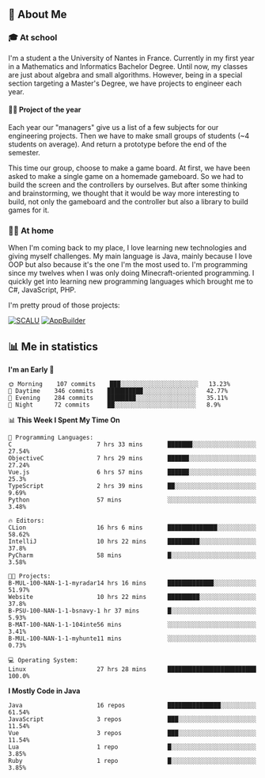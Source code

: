 ## 👀 About Me

### 🎓 At school

I'm a student a the University of Nantes in France. Currently in my first year in a Mathematics and Informatics Bachelor Degree. Until now, my classes are just about algebra and small algorithms. However, being in a special section targeting a Master's Degree, we have projects to engineer each year. 

#### 🔧🔬 Project of the year

Each year our "managers" give us a list of a few subjects for our engineering projects. Then we have to make small groups of students (~4 students on average). And return a prototype before the end of the semester.

This time our group, choose to make a game board. At first, we have been asked to make a single game on a homemade gameboard. So we had to build the screen and the controllers by ourselves. 
But after some thinking and brainstorming, we thought that it would be way more interesting to build, not only the gameboard and the controller but also a library to build games for it.

### 👨‍💻 At home

When I'm coming back to my place, I love learning new technologies and giving myself challenges. My main language is Java, mainly because I love OOP but also because it's the one I'm the most used to. I'm programming since my twelves when I was only doing Minecraft-oriented programming.  I quickly get into learning new programming languages which brought me to C#, JavaScript, PHP. 

I'm pretty proud of those projects:

[![SCALU](https://github-readme-stats.vercel.app/api/pin?username=renardfute&repo=SCALU)](https://github.com/renardfute/scalu)
[![AppBuilder](https://github-readme-stats.vercel.app/api/pin?username=pulsedev2&repo=AppBuilder)](https://github.com/pulsedev2/AppBuilder)

## 📊 Me in statistics
<!--START_SECTION:waka-->
**I'm an Early 🐤** 

```text
🌞 Morning    107 commits    ███░░░░░░░░░░░░░░░░░░░░░░   13.23% 
🌆 Daytime    346 commits    ██████████░░░░░░░░░░░░░░░   42.77% 
🌃 Evening    284 commits    ████████░░░░░░░░░░░░░░░░░   35.11% 
🌙 Night      72 commits     ██░░░░░░░░░░░░░░░░░░░░░░░   8.9%

```


📊 **This Week I Spent My Time On** 

```text
💬 Programming Languages: 
C                        7 hrs 33 mins       ███████░░░░░░░░░░░░░░░░░░   27.54% 
ObjectiveC               7 hrs 29 mins       ██████░░░░░░░░░░░░░░░░░░░   27.24% 
Vue.js                   6 hrs 57 mins       ██████░░░░░░░░░░░░░░░░░░░   25.3% 
TypeScript               2 hrs 39 mins       ██░░░░░░░░░░░░░░░░░░░░░░░   9.69% 
Python                   57 mins             ░░░░░░░░░░░░░░░░░░░░░░░░░   3.48%

🔥 Editors: 
CLion                    16 hrs 6 mins       ██████████████░░░░░░░░░░░   58.62% 
IntelliJ                 10 hrs 22 mins      █████████░░░░░░░░░░░░░░░░   37.8% 
PyCharm                  58 mins             █░░░░░░░░░░░░░░░░░░░░░░░░   3.58%

🐱‍💻 Projects: 
B-MUL-100-NAN-1-1-myradar14 hrs 16 mins      █████████████░░░░░░░░░░░░   51.97% 
Website                  10 hrs 22 mins      █████████░░░░░░░░░░░░░░░░   37.8% 
B-PSU-100-NAN-1-1-bsnavy-1 hr 37 mins        █░░░░░░░░░░░░░░░░░░░░░░░░   5.93% 
B-MAT-100-NAN-1-1-104inte56 mins             ░░░░░░░░░░░░░░░░░░░░░░░░░   3.41% 
B-MUL-100-NAN-1-1-myhunte11 mins             ░░░░░░░░░░░░░░░░░░░░░░░░░   0.73%

💻 Operating System: 
Linux                    27 hrs 28 mins      █████████████████████████   100.0%

```

**I Mostly Code in Java** 

```text
Java                     16 repos            ███████████████░░░░░░░░░░   61.54% 
JavaScript               3 repos             ███░░░░░░░░░░░░░░░░░░░░░░   11.54% 
Vue                      3 repos             ███░░░░░░░░░░░░░░░░░░░░░░   11.54% 
Lua                      1 repo              █░░░░░░░░░░░░░░░░░░░░░░░░   3.85% 
Ruby                     1 repo              █░░░░░░░░░░░░░░░░░░░░░░░░   3.85%

```



<!--END_SECTION:waka-->
